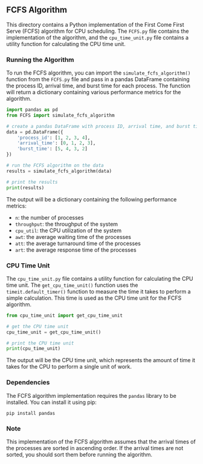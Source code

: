 ## FCFS Algorithm

This directory contains a Python implementation of the First Come First Serve (FCFS) algorithm for CPU scheduling. The `FCFS.py` file contains the implementation of the algorithm, and the `cpu_time_unit.py` file contains a utility function for calculating the CPU time unit.

### Running the Algorithm

To run the FCFS algorithm, you can import the `simulate_fcfs_algorithm()` function from the `FCFS.py` file and pass in a pandas DataFrame containing the process ID, arrival time, and burst time for each process. The function will return a dictionary containing various performance metrics for the algorithm.

```python
import pandas as pd
from FCFS import simulate_fcfs_algorithm

# create a pandas DataFrame with process ID, arrival time, and burst time
data = pd.DataFrame({
    'process_id': [1, 2, 3, 4],
    'arrival_time': [0, 1, 2, 3],
    'burst_time': [5, 4, 3, 2]
})

# run the FCFS algorithm on the data
results = simulate_fcfs_algorithm(data)

# print the results
print(results)
```

The output will be a dictionary containing the following performance metrics:

- `n`: the number of processes
- `throughput`: the throughput of the system
- `cpu_util`: the CPU utilization of the system
- `awt`: the average waiting time of the processes
- `att`: the average turnaround time of the processes
- `art`: the average response time of the processes

### CPU Time Unit

The `cpu_time_unit.py` file contains a utility function for calculating the CPU time unit. The `get_cpu_time_unit()` function uses the `timeit.default_timer()` function to measure the time it takes to perform a simple calculation. This time is used as the CPU time unit for the FCFS algorithm.

```python
from cpu_time_unit import get_cpu_time_unit

# get the CPU time unit
cpu_time_unit = get_cpu_time_unit()

# print the CPU time unit
print(cpu_time_unit)
```

The output will be the CPU time unit, which represents the amount of time it takes for the CPU to perform a single unit of work.

### Dependencies

The FCFS algorithm implementation requires the `pandas` library to be installed. You can install it using pip:

```
pip install pandas
```

### Note

This implementation of the FCFS algorithm assumes that the arrival times of the processes are sorted in ascending order. If the arrival times are not sorted, you should sort them before running the algorithm.